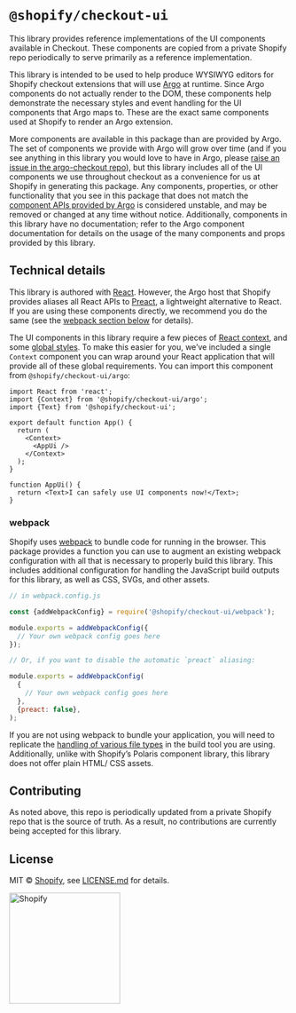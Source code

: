 # `@shopify/checkout-ui`

This library provides reference implementations of the UI components available in Checkout. These components are copied from a private Shopify repo periodically to serve primarily as a reference implementation.

This library is intended to be used to help produce WYSIWYG editors for Shopify checkout extensions that will use [Argo](https://github.com/Shopify/argo-checkout) at runtime. Since Argo components do not actually render to the DOM, these components help demonstrate the necessary styles and event handling for the UI components that Argo maps to. These are the exact same components used at Shopify to render an Argo extension.

More components are available in this package than are provided by Argo. The set of components we provide with Argo will grow over time (and if you see anything in this library you would love to have in Argo, please [raise an issue in the argo-checkout repo](https://github.com/Shopify/argo-checkout/issues/new)), but this library includes all of the UI components we use throughout checkout as a convenience for us at Shopify in generating this package. Any components, properties, or other functionality that you see in this package that does not match the [component APIs provided by Argo](https://github.com/Shopify/argo-checkout/blob/main/packages/argo-checkout/documentation/components.md) is considered unstable, and may be removed or changed at any time without notice. Additionally, components in this library have no documentation; refer to the Argo component documentation for details on the usage of the many components and props provided by this library.

## Technical details

This library is authored with [React](https://reactjs.org). However, the Argo host that Shopify provides aliases all React APIs to [Preact](https://preactjs.com), a lightweight alternative to React. If you are using these components directly, we recommend you do the same (see the [webpack section below](#webpack) for details).

The UI components in this library require a few pieces of [React context](https://reactjs.org/docs/context.html), and some [global styles](https://github.com/Shopify/checkout-ui/blob/main/src/style.css). To make this easier for you, we’ve included a single `Context` component you can wrap around your React application that will provide all of these global requirements. You can import this component from `@shopify/checkout-ui/argo`:

```tsx
import React from 'react';
import {Context} from '@shopify/checkout-ui/argo';
import {Text} from '@shopify/checkout-ui';

export default function App() {
  return (
    <Context>
      <AppUi />
    </Context>
  );
}

function AppUi() {
  return <Text>I can safely use UI components now!</Text>;
}
```

### webpack

Shopify uses [webpack](https://webpack.js.org) to bundle code for running in the browser. This package provides a function you can use to augment an existing webpack configuration with all that is necessary to properly build this library. This includes additional configuration for handling the JavaScript build outputs for this library, as well as CSS, SVGs, and other assets.

```js
// in webpack.config.js

const {addWebpackConfig} = require('@shopify/checkout-ui/webpack');

module.exports = addWebpackConfig({
  // Your own webpack config goes here
});

// Or, if you want to disable the automatic `preact` aliasing:

module.exports = addWebpackConfig(
  {
    // Your own webpack config goes here
  },
  {preact: false},
);
```

If you are not using webpack to bundle your application, you will need to replicate the [handling of various file types](https://github.com/Shopify/checkout-ui/blob/main/src/webpack-config.ts) in the build tool you are using. Additionally, unlike with Shopify’s Polaris component library, this library does not offer plain HTML/ CSS assets.

## Contributing

As noted above, this repo is periodically updated from a private Shopify repo that is the source of truth. As a result, no contributions are currently being accepted for this library.

## License

MIT &copy; [Shopify](https://shopify.com/), see [LICENSE.md](LICENSE.md) for details.

<a href="http://www.shopify.com/"><img src="https://cdn.shopify.com/assets2/brand-assets/shopify-logo-main-8ee1e0052baf87fd9698ceff7cbc01cc36a89170212ad227db3ff2706e89fd04.svg" alt="Shopify" width="200" /></a>
